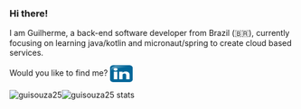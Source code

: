 ### Hi there! 

I am Guilherme, a back-end software developer from Brazil (🇧🇷), currently focusing on learning java/kotlin and micronaut/spring to create cloud based services.

Would you like to find me?
<a href="https://www.linkedin.com/in/jos%C3%A9-guilherme-ferreira-de-souza-ba181532" target="blank"><img align="center" src="icons/linkedin.svg" alt="magnoazevedo" height="30" width="40" /></a>

<p><img align="left" src="https://github-readme-stats.vercel.app/api/top-langs?username=guisouza25&show_icons=true&theme=light&langs_count=8&layout=compact" alt="guisouza25" /></p>

<p><img align="left" src="https://github-readme-stats.vercel.app/api?username=guisouza25&show_icons=true&theme=light&locale=en" alt="guisouza25 stats" /></p>


